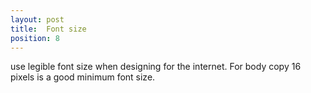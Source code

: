 ```yaml
---
layout: post
title:  Font size
position: 8
---
```

use legible font size when designing for the internet. For body copy 16 pixels is a good minimum font size.
